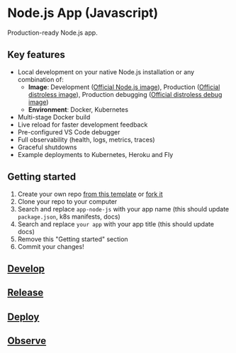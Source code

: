 # Node.js App (Javascript)

Production-ready Node.js app.

## Key features

- Local development on your native Node.js installation or any combination of:
  - **Image**: Development ([Official Node.js image](https://hub.docker.com/_/node)), Production ([Official distroless image](https://github.com/GoogleContainerTools/distroless)), Production debugging ([Official distroless debug image](https://github.com/GoogleContainerTools/distroless#debug-images))
  - **Environment**: Docker, Kubernetes
- Multi-stage Docker build
- Live reload for faster development feedback
- Pre-configured VS Code debugger
- Full observability (health, logs, metrics, traces)
- Graceful shutdowns
- Example deployments to Kubernetes, Heroku and Fly

## Getting started

1. Create your own repo [from this template](https://github.com/Olivr/app-node-js/generate) or [fork it](https://github.com/Olivr/app-node-js/fork)
2. Clone your repo to your computer
3. Search and replace `app-node-js` with your app name (this should update `package.json`, k8s manifests, docs)
4. Search and replace `your app` with your app title (this should update docs)
5. Remove this "Getting started" section
6. Commit your changes!

## [Develop](docs/development.md)

## [Release](docs/release.md)

## [Deploy](docs/deployment.md)

## [Observe](docs/observability.md)
